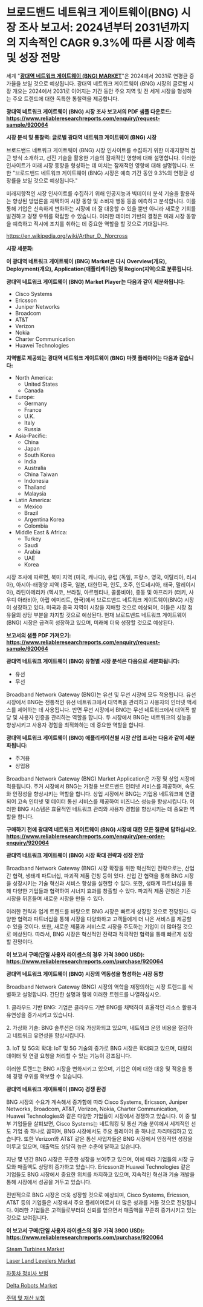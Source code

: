 <p><h1>브로드밴드 네트워크 게이트웨이(BNG) 시장 조사 보고서: 2024년부터 2031년까지의 지속적인 CAGR 9.3%에 따른 시장 예측 및 성장 전망</h1></p><p>세계 "<strong><a href="https://www.reliableresearchreports.com/broadband-network-gateway-bng--r920064">광대역 네트워크 게이트웨이 (BNG) MARKET</a></strong>"은 2024에서 2031로 연평균 증가율을 보일 것으로 예상됩니다. 광대역 네트워크 게이트웨이 (BNG) 시장의 글로벌 시장 개요는 2024에서 2031로 이어지는 기간 동안 주요 지역 및 전 세계 시장을 형성하는 주요 트렌드에 대한 독특한 통찰력을 제공합니다.</p>
<p><strong>광대역 네트워크 게이트웨이 (BNG) 시장 조사 보고서의 PDF 샘플 다운로드: <a href="https://www.reliableresearchreports.com/enquiry/request-sample/920064">https://www.reliableresearchreports.com/enquiry/request-sample/920064</a></strong></p>
<p><strong>시장 분석 및 통찰력: 글로벌 광대역 네트워크 게이트웨이 (BNG) 시장</strong></p>
<p><p>브로드밴드 네트워크 게이트웨이 (BNG) 시장 인사이트를 수집하기 위한 미래지향적 접근 방식 소개하고, 선진 기술을 활용한 기술의 잠재적인 영향에 대해 설명합니다. 이러한 인사이트가 미래 시장 동향을 형성하는 데 미치는 잠재적인 영향에 대해 설명합니다. 또한 "브로드밴드 네트워크 게이트웨이 (BNG) 시장은 예측 기간 동안 9.3%의 연평균 성장률을 보일 것으로 예상됩니다."</p><p>미래지향적인 시장 인사이트를 수집하기 위해 인공지능과 빅데이터 분석 기술을 활용하는 향상된 방법론을 채택하여 시장 동향 및 소비자 행동 등을 예측하고 분석합니다. 이를 통해 기업은 신속하게 변화하는 시장에 더 잘 대응할 수 있을 뿐만 아니라 새로운 기회를 발견하고 경쟁 우위를 확립할 수 있습니다. 이러한 데이터 기반의 결정은 미래 시장 동향을 예측하고 적시에 조치를 취하는 데 중요한 역할을 할 것으로 기대됩니다.</p></p>
<p><a href="%7CAUTHORITHY_DOMAIN_URL%7C">https://en.wikipedia.org/wiki/Arthur_D._Norcross</a></p>
<p><strong>시장 세분화:</strong></p>
<p><strong>이 광대역 네트워크 게이트웨이 (BNG) Market은 다시 Overview(개요), Deployment(개요), Application(애플리케이션) 및 Region(지역)으로 분류됩니다.</strong></p>
<p><strong>광대역 네트워크 게이트웨이 (BNG) Market Player는 다음과 같이 세분화됩니다:</strong></p>
<p><ul><li>Cisco Systems</li><li>Ericsson</li><li>Juniper Networks</li><li>Broadcom</li><li>AT&T</li><li>Verizon</li><li>Nokia</li><li>Charter Communication</li><li>Huawei Technologies</li></ul></p>
<p><strong>지역별로 제공되는 광대역 네트워크 게이트웨이 (BNG) 마켓 플레이어는 다음과 같습니다:</strong></p>
<p><ul>
    <li>
        North America:
        <ul>
            <li>United States</li>
            <li>Canada</li>
        </ul>
    </li>
    <li>
        Europe:
        <ul>
            <li>Germany</li>
            <li>France</li>
            <li>U.K.</li>
            <li>Italy</li>
            <li>Russia</li>
        </ul>
    </li>
    <li>
        Asia-Pacific:
        <ul>
            <li>China</li>
            <li>Japan</li>
            <li>South Korea</li>
            <li>India</li>
            <li>Australia</li>
            <li>China Taiwan</li>
            <li>Indonesia</li>
            <li>Thailand</li>
            <li>Malaysia</li>
        </ul>
    </li>
    <li>
        Latin America:
        <ul>
            <li>Mexico</li>
            <li>Brazil</li>
            <li>Argentina Korea</li>
            <li>Colombia</li>
        </ul>
    </li>
    <li>
        Middle East & Africa:
        <ul>
            <li>Turkey</li>
            <li>Saudi</li>
            <li>Arabia</li>
            <li>UAE</li>
            <li>Korea</li>
        </ul>
    </li>
    </ul></p>
<p><p>시장 조사에 따르면, 북미 지역 (미국, 캐나다), 유럽 (독일, 프랑스, 영국, 이탈리아, 러시아), 아시아-태평양 지역 (중국, 일본, 대한민국, 인도, 호주, 인도네시아, 태국, 말레이시아), 라틴아메리카 (멕시코, 브라질, 아르헨티나, 콜롬비아), 중동 및 아프리카 (터키, 사우디 아라비아, 아랍 에미리트, 한국)에서 브로드밴드 네트워크 게이트웨이(BNG) 시장이 성장하고 있다. 미국과 중국 지역이 시장을 지배할 것으로 예상되며, 이들은 시장 점유율의 상당 부분을 차지할 것으로 예상된다. 현재 브로드밴드 네트워크 게이트웨이(BNG) 시장은 급격히 성장하고 있으며, 미래에 더욱 성장할 것으로 예상된다.</p></p>
<p><strong>보고서의 샘플 PDF 가져오기: <a href="https://www.reliableresearchreports.com/enquiry/request-sample/920064">https://www.reliableresearchreports.com/enquiry/request-sample/920064</a></strong></p>
<p><strong>광대역 네트워크 게이트웨이 (BNG) 유형별 시장 분석은 다음으로 세분화됩니다:</strong></p>
<p><ul><li>유선</li><li>무선</li></ul></p>
<p><p>Broadband Network Gateway (BNG)는 유선 및 무선 시장에 모두 적용됩니다. 유선 시장에서 BNG는 전통적인 유선 네트워크에서 대역폭을 관리하고 사용자의 인터넷 액세스를 제어하는 데 사용됩니다. 반면 무선 시장에서 BNG는 무선 네트워크에서 대역폭 할당 및 사용자 인증을 관리하는 역할을 합니다. 두 시장에서 BNG는 네트워크의 성능을 향상시키고 사용자 경험을 최적화하는 데 중요한 역할을 합니다.</p></p>
<p><strong>광대역 네트워크 게이트웨이 (BNG) 애플리케이션별 시장 산업 조사는 다음과 같이 세분화됩니다:</strong></p>
<p><ul><li>주거용</li><li>상업용</li></ul></p>
<p><p>Broadband Network Gateway (BNG) Market Application은 가정 및 상업 시장에 적용됩니다. 주거 시장에서 BNG는 가정용 브로드밴드 인터넷 서비스를 제공하며, 속도와 안정성을 향상시키는 역할을 합니다. 상업 시장에서 BNG는 기업용 네트워크에 연결되어 고속 인터넷 및 데이터 통신 서비스를 제공하여 비즈니스 성능을 향상시킵니다. 이러한 BNG 시스템은 효율적인 네트워크 관리와 사용자 경험을 향상시키는 데 중요한 역할을 합니다.</p></p>
<p><strong>구매하기 전에 광대역 네트워크 게이트웨이 (BNG) 시장에 대한 모든 질문에 답하십시오. <a href="https://www.reliableresearchreports.com/enquiry/pre-order-enquiry/920064">https://www.reliableresearchreports.com/enquiry/pre-order-enquiry/920064</a></strong></p>
<p><strong>광대역 네트워크 게이트웨이 (BNG) 시장 확대 전략과 성장 전망</strong></p>
<p><p>Broadband Network Gateway (BNG) 시장 확장을 위한 혁신적인 전략으로는, 산업간 협력, 생태계 파트너십, 파괴적 제품 런칭 등이 있다. 산업 간 협력을 통해 BNG 시장을 성장시키는 기술 혁신과 서비스 향상을 실현할 수 있다. 또한, 생태계 파트너십을 통해 다양한 기업들과 협력하여 시너지 효과를 창출할 수 있다. 파괴적 제품 런칭은 기존 시장을 뒤흔들며 새로운 시장을 만들 수 있다. </p><p>이러한 전략과 업계 트렌드를 바탕으로 BNG 시장은 빠르게 성장할 것으로 전망된다. 다양한 협력과 파트너십을 통해 시장을 다양화하고 고객들에게 더 나은 서비스를 제공할 수 있을 것이다. 또한, 새로운 제품과 서비스로 시장을 주도하는 기업이 더 많아질 것으로 예상된다. 따라서, BNG 시장은 혁신적인 전략과 적극적인 협력을 통해 빠르게 성장할 전망이다.</p></p>
<p><strong>이 보고서 구매(단일 사용자 라이센스의 경우 가격 3900 USD): <a href="https://www.reliableresearchreports.com/purchase/920064">https://www.reliableresearchreports.com/purchase/920064</a></strong></p>
<p><strong>광대역 네트워크 게이트웨이 (BNG) 시장의 역동성을 형성하는 시장 동향</strong></p>
<p><p>Broadband Network Gateway (BNG) 시장의 역학을 재정의하는 시장 트렌드를 식별하고 설명합니다. 간단한 설명과 함께 이러한 트렌드를 나열하십시오. </p><p>1. 클라우드 기반 BNG: 기업은 클라우드 기반 BNG를 채택하여 효율적인 리소스 활용과 유연성을 증가시키고 있습니다.</p><p>2. 가상화 기술: BNG 솔루션은 더욱 가상화되고 있으며, 네트워크 운영 비용을 절감하고 네트워크 유연성을 향상시킵니다.</p><p>3. IoT 및 5G의 확대: IoT 및 5G 기술의 증가로 BNG 시장은 확대되고 있으며, 대량의 데이터 및 연결 요청을 처리할 수 있는 기능이 강조됩니다.</p><p>이러한 트렌드는 BNG 시장을 변화시키고 있으며, 기업은 이에 대한 대응 및 적응을 통해 경쟁 우위를 확보할 수 있습니다.</p></p>
<p><strong>광대역 네트워크 게이트웨이 (BNG) 경쟁 환경</strong></p>
<p><p>BNG 시장의 수요가 계속해서 증가함에 따라 Cisco Systems, Ericsson, Juniper Networks, Broadcom, AT&T, Verizon, Nokia, Charter Communication, Huawei Technologies와 같은 다양한 기업들이 시장에서 경쟁하고 있습니다. 이 중 일부 기업들을 살펴보면, Cisco Systems는 네트워킹 및 통신 기술 분야에서 세계적인 선도 기업 중 하나로 꼽히며, BNG 시장에서도 주요 플레이어 중 하나로 자리매김하고 있습니다. 또한 Verizon와 AT&T 같은 통신 사업자들은 BNG 시장에서 안정적인 성장을 이루고 있으며, 매출액도 상당히 높은 수준에 달하고 있습니다.</p><p>지난 몇 년간 BNG 시장은 꾸준한 성장을 보여주고 있으며, 이에 따라 기업들의 시장 규모와 매출액도 상당히 증가하고 있습니다. Ericsson과 Huawei Technologies 같은 기업들도 BNG 시장에서 중요한 위치를 차지하고 있으며, 지속적인 혁신과 기술 개발을 통해 시장에서 성공을 거두고 있습니다.</p><p>전반적으로 BNG 시장은 더욱 성장할 것으로 예상되며, Cisco Systems, Ericsson, AT&T 등의 기업들은 시장에서 주요 플레이어로서 더 많은 성과를 거둘 것으로 전망됩니다. 이러한 기업들은 고객들로부터의 신뢰를 얻으면서 매출액을 꾸준히 증가시키고 있는 것으로 보여집니다.</p></p>
<p><strong>이 보고서 구매(단일 사용자 라이센스의 경우 가격 3900 USD): <a href="https://www.reliableresearchreports.com/purchase/920064">https://www.reliableresearchreports.com/purchase/920064</a></strong></p>
<p><p><a href="https://github.com/vimar16th/Market-Research-Report-List-6/blob/main/steam-turbines-market.md">Steam Turbines Market</a></p><p><a href="https://medium.com/@liam.mcgrath5645/laser-land-levelers-market-market-segmentation-geographical-regions-and-market-forcast-till-2031-da0a92b53951">Laser Land Levelers Market</a></p><p><a href="https://medium.com/@czbtzkwc9/%EC%9E%90%EB%8F%99%EC%B0%A8-%EC%A0%95%EB%B9%84-%EB%B3%B4%ED%97%98-%EC%82%B0%EC%97%85-%EB%B6%84%EC%84%9D-%EB%B3%B4%EA%B3%A0%EC%84%9C-%EC%8B%9C%EC%9E%A5-%EA%B7%9C%EB%AA%A8%EB%8A%94-%EC%97%B0%ED%8F%89%EA%B7%A0-%EC%84%B1%EC%9E%A5%EB%A5%A0%EC%9D%B4-10-6-%EB%A1%9C-%EC%A6%9D%EA%B0%80%ED%95%98%EB%A9%B0-2024%EB%85%84%EB%B6%80%ED%84%B0-2031%EB%85%84%EA%B9%8C%EC%A7%80%EC%9D%98-%EA%B8%B0%EA%B0%84%EC%97%90-%EB%8C%80%ED%95%9C-%EC%9D%91%EC%9A%A9-%ED%94%84%EB%A1%9C%EA%B7%B8%EB%9E%A8-%EC%9C%A0%ED%98%95-%EB%B0%8F-%EC%A7%80%EC%97%AD-%EC%98%88%EC%B8%A1%EB%90%A9%EB%8B%88%EB%8B%A4-9a66ceaba916">자동차 정비사 보험</a></p><p><a href="https://medium.com/@samantha.welch56767/delta-robots-market-size-growth-and-industry-analysis-by-market-segmentation-and-regional-7fc5d82d2b69">Delta Robots Market</a></p><p><a href="https://medium.com/@joshuapierce88/%EC%A3%BC%ED%83%9D-%EB%B0%8F-%EC%9E%AC%EC%82%B0-%EB%B3%B4%ED%97%98-%EC%8B%9C%EC%9E%A5-%EA%B8%80%EB%A1%9C%EB%B2%8C-%EC%8B%9C%EC%9E%A5-%EC%A0%90%EC%9C%A0%EC%9C%A8-%EB%B0%8F-%EC%88%9C%EC%9C%84-%EC%A0%84%EC%B2%B4-%ED%8C%90%EB%A7%A4-%EB%B0%8F-%EC%88%98%EC%9A%94-%EC%98%88%EC%B8%A1-2024-2031-c88a9990c4a1">주택 및 재산 보험</a></p></p>
